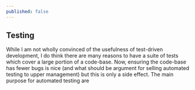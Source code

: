 ```yaml
---
published: false
---
```


## Testing

While I am not wholly convinced of the usefulness of test-driven development, I do think there are many reasons to have a suite of tests which cover a large portion of a code-base. Now, ensuring the code-base has fewer bugs is nice (and what should be argument for selling automated testing to upper management) but this is only a side effect. The main purpose for automated testing are